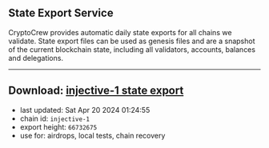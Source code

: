 ## State Export Service
CryptoCrew provides automatic daily state exports for all chains we validate. State export files can be used as genesis files and are a snapshot of the current blockchain state, including all validators, accounts, balances and delegations.

---
**Download: [injective-1 state export](https://dl-eu2.ccvalidators.com/SERVICE/injective/injective-1_export_66732675.json)**
---

- last updated: Sat Apr 20 2024 01:24:55
- chain id: `injective-1`
- export height: `66732675`
- use for: airdrops, local tests, chain recovery
